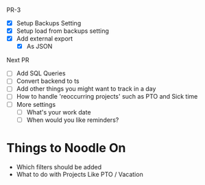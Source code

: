 PR-3

- [x] Setup Backups Setting
- [x] Setup load from backups setting
- [x] Add external export
    - [x] As JSON

Next PR

- [ ] Add SQL Queries
- [ ] Convert backend to ts
- [ ] Add other things you might want to track in a day
- [ ] How to handle 'reoccurring projects' such as PTO and Sick time 
- [ ] More settings
     - [ ] What's your work date
     - [ ] When would you like reminders?

# Things to Noodle On

- Which filters should be added
- What to do with Projects Like PTO / Vacation